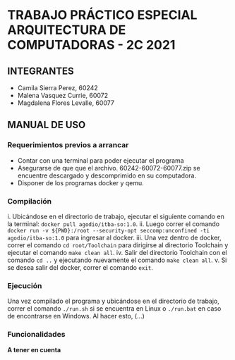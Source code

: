 # TRABAJO PRÁCTICO ESPECIAL ARQUITECTURA DE COMPUTADORAS - 2C 2021

## INTEGRANTES

* Camila Sierra Perez, 60242
* Malena Vasquez Currie, 60072
* Magdalena Flores Levalle, 60077

## MANUAL DE USO

### Requerimientos previos a arrancar
* Contar con una terminal para poder ejecutar el programa
* Asegurarse de que que el archivo. 60242-60072-60077.zip se encuentre descargado y descomprimido en su computadora.
* Disponer de los programas docker y qemu.

### Compilación
i. Ubicándose en el directorio de trabajo, ejecutar el siguiente comando en la terminal: `docker pull agodio/itba-so:1.0`.
ii. Luego correr el comando `docker run -v ${PWD}:/root --security-opt seccomp:unconfined -ti agodio/itba-so:1.0` para ingresar al docker.
iii. Una vez dentro de docker, correr el comando `cd root/Toolchain` para dirigirse al directorio Toolchain y ejecutar el comando `make clean all`.
iv. Salir del directorio Toolchain con el comando `cd ..` y ejecutando nuevamente el comando `make clean all`.
v. Si se desea salir del docker, correr el comando `exit`.

### Ejecución
Una vez compilado el programa y ubicándose en el directorio de trabajo, correr el comando `./run.sh` si se encuentra en Linux o `./run.bat` en caso de encontrarse en Windows. Al hacer esto, (...) 

### Funcionalidades

**A tener en cuenta**
